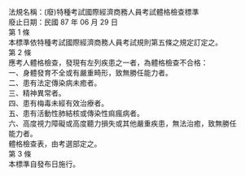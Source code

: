 法規名稱：(廢)特種考試國際經濟商務人員考試體格檢查標準  
廢止日期：民國 87 年 06 月 29 日  
第 1 條  
本標準依特種考試國際經濟商務人員考試規則第五條之規定訂定之。  
第 2 條  
應考人體格檢查，發現有左列疾患之一者，為體格檢查不合格：  
一、身體發育不全或有嚴重畸形，致無勝任能力者。  
二、患有法定傳染病未癒者。  
三、精神異常者。  
四、患有梅毒未經有效治療者。  
五、患有活動性肺結核或傳染性痲瘋病者。  
六、高度視力障礙或高度聽力損失或其他嚴重疾患，無法治癒，致無勝任  
能力者。  
體格檢查表，由考選部定之。  
第 3 條  
本標準自發布日施行。  


